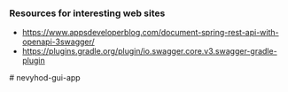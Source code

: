 ### Resources for interesting web sites
- https://www.appsdeveloperblog.com/document-spring-rest-api-with-openapi-3swagger/
- https://plugins.gradle.org/plugin/io.swagger.core.v3.swagger-gradle-plugin

#   n e v y h o d - g u i - a p p  
 